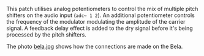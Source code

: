 This patch utilises analog potentiometers to control the mix of multiple pitch shifters on the audio input (`adc~ 1 2`). An additional potentiometer controls the frequency of the modulator modulating the amplitude of the carrier signal. A feedback delay effect is added to the dry signal before it's being processed by the pitch shifters.

The photo [bela.jpg](bela.jpg) shows how the connections are made on the Bela.